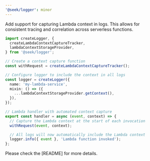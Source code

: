 ```yaml
---
'@seek/logger': minor
---
```


Add support for capturing Lambda context in logs. This allows for consistent tracing and correlation across serverless functions.

```typescript
import createLogger, {
  createLambdaContextCaptureTracker,
  lambdaContextStorageProvider,
} from '@seek/logger';

// Create a context capture function
const withRequest = createLambdaContextCaptureTracker();

// Configure logger to include the context in all logs
const logger = createLogger({
  name: 'my-lambda-service',
  mixin: () => ({
    ...lambdaContextStorageProvider.getContext(),
  }),
});

// Lambda handler with automated context capture
export const handler = async (event, context) => {
  // Capture the Lambda context at the start of each invocation
  withRequest(event, context);

  // All logs will now automatically include the Lambda context
  logger.info({ event }, 'Lambda function invoked');
};
```

Please check the [README] for more details.
